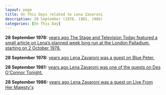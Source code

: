 ```yaml
---
layout: page
title: On This Days related to Lena Zavaroni
description: 28 September (1978, 1981, 1986)
categories: [On This Day]
---
```


**28 September 1978:**
[<span id="age1a"></span> years ago The Stage and Television Today featured a small article on Lena’s planned week long run at the London Palladium, starting on 2 October 1978.](/the%20stage%20and%20television%20today/1978/09/28/the-stage-and-television-today.html)

**28 September 1978:**
[<span id="age1b"></span> years ago Lena Zavaroni was a guest on Blue Peter.](/bbc%20one/1978/09/28/blue-peter.html)

**28 September 1981:**
[<span id="age2"></span> years ago Lena Zavaroni was one of the guests on Des O'Connor Tonight.](/bbc%20two/1981/09/28/des-oconnor-tonight.html)

**28 September 1986:**
[<span id="age3"></span> years ago Lena Zavaroni was a guest on Live From Her Majesty's](/theatres/london%20weekend%20television/1986/09/28/live-from-her-majestys.html)

<!-- Script for calculating number of years ago -->
<script>
var dob = '19780928';
var year = Number(dob.substr(0, 4));
var month = Number(dob.substr(4, 2)) - 1;
var day = Number(dob.substr(6, 2));
var today = new Date();
var age1a = today.getFullYear() - year;
if (today.getMonth() < month || (today.getMonth() == month && today.getDate() < day)) {
age1a--;
}
document.getElementById("age1a").innerHTML=age1a;

var dob = '19780928';
var year = Number(dob.substr(0, 4));
var month = Number(dob.substr(4, 2)) - 1;
var day = Number(dob.substr(6, 2));
var today = new Date();
var age1b = today.getFullYear() - year;
if (today.getMonth() < month || (today.getMonth() == month && today.getDate() < day)) {
age1b--;
}
document.getElementById("age1b").innerHTML=age1b;

var dob = '19810928';
var year = Number(dob.substr(0, 4));
var month = Number(dob.substr(4, 2)) - 1;
var day = Number(dob.substr(6, 2));
var today = new Date();
var age2 = today.getFullYear() - year;
if (today.getMonth() < month || (today.getMonth() == month && today.getDate() < day)) {
age2--;
}
document.getElementById("age2").innerHTML=age2;

var dob = '19860928';
var year = Number(dob.substr(0, 4));
var month = Number(dob.substr(4, 2)) - 1;
var day = Number(dob.substr(6, 2));
var today = new Date();
var age3 = today.getFullYear() - year;
if (today.getMonth() < month || (today.getMonth() == month && today.getDate() < day)) {
age3--;
}
document.getElementById("age3").innerHTML=age3;
</script>
